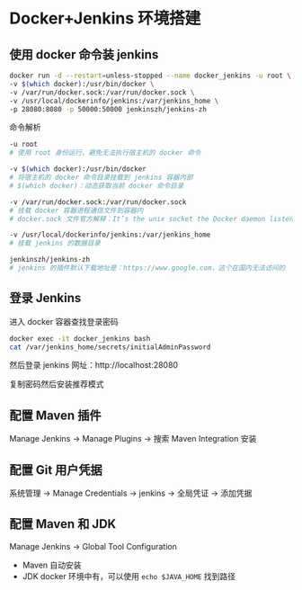 # Docker+Jenkins 环境搭建

## 使用 docker 命令装 jenkins

```sh
docker run -d --restart=unless-stopped --name docker_jenkins -u root \
-v $(which docker):/usr/bin/docker \
-v /var/run/docker.sock:/var/run/docker.sock \
-v /usr/local/dockerinfo/jenkins:/var/jenkins_home \
-p 28080:8080 -p 50000:50000 jenkinszh/jenkins-zh
```

命令解析

```sh
-u root
# 使用 root 身份运行，避免无法执行宿主机的 docker 命令

-v $(which docker):/usr/bin/docker
# 将宿主机的 docker 命令目录挂载到 jenkins 容器内部
# $(which docker)：动态获取当前 docker 命令目录

-v /var/run/docker.sock:/var/run/docker.sock
# 挂载 docker 容器进程通信文件到容器内
# docker.sock 文件官方解释：It’s the unix socket the Docker daemon listens on by default and it can be used to communicate with the daemon from within a container.

-v /usr/local/dockerinfo/jenkins:/var/jenkins_home
# 挂载 jenkins 的数据目录

jenkinszh/jenkins-zh
# jenkins 的插件默认下载地址是：https://www.google.com，这个在国内无法访问的
```



## 登录 Jenkins

进入 docker 容器查找登录密码

```sh
docker exec -it docker_jenkins bash
cat /var/jenkins_home/secrets/initialAdminPassword
```

然后登录 jenkins 网址：http://localhost:28080

复制密码然后安装推荐模式



## 配置 Maven 插件

Manage Jenkins -> Manage Plugins -> 搜索 Maven Integration 安装



## 配置 Git 用户凭据

系统管理 -> Manage Credentials -> jenkins -> 全局凭证 -> 添加凭据



## 配置 Maven 和 JDK

Manage Jenkins -> Global Tool Configuration

* Maven 自动安装
* JDK docker 环境中有，可以使用 `echo $JAVA_HOME` 找到路径